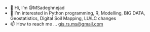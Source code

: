 - 👋 Hi, I’m @MSadeghnejad
- 👀 I’m interested in Python programming, R, Modelling,  BIG DATA, Geostatistics, Digital Soil Mapping, LU/LC changes 
- 📫 How to reach me ...
gis.rs.ms@gmail.com 
<!---
MSadeghnejad/MSadeghnejad is a ✨ special ✨ repository because its `README.md` (this file) appears on your GitHub profile.
You can click the Preview link to take a look at your changes.
--->
